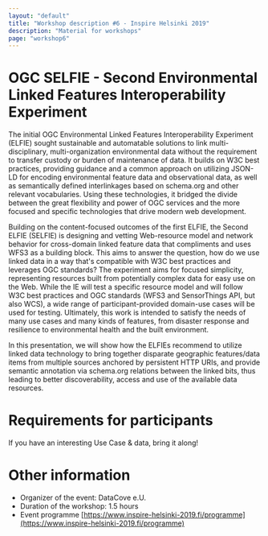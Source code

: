 ```yaml
---
layout: "default"
title: "Workshop description #6 - Inspire Helsinki 2019"
description: "Material for workshops"
page: "workshop6"
---
```

# OGC SELFIE - Second Environmental Linked Features Interoperability Experiment

The initial OGC Environmental Linked Features Interoperability Experiment (ELFIE) sought sustainable and automatable solutions to link multi-disciplinary, multi-organization environmental data without the requirement to transfer custody or burden of maintenance of data. It builds on W3C best practices, providing guidance and a common approach on utilizing JSON-LD for encoding environmental feature data and observational data, as well as semantically defined interlinkages based on schema.org and other relevant vocabularies. Using these technologies, it bridged the divide between the great flexibility and power of OGC services and the more focused and specific technologies that drive modern web development. 

Building on the content-focused outcomes of the first ELFIE, the Second ELFIE (SELFIE) is designing and vetting Web-resource model and network behavior for cross-domain linked feature data that compliments and uses WFS3 as a building block. This aims to answer the question, how do we use linked data in a way that's compatible with W3C best practices and leverages OGC standards? The experiment aims for focused simplicity, representing resources built from potentially complex data for easy use on the Web. While the IE will test a specific resource model and will follow W3C best practices and OGC standards (WFS3 and SensorThings API, but also WCS), a wide range of participant-provided domain-use cases will be used for testing. Ultimately, this work is intended to satisfy the needs of many use cases and many kinds of features, from disaster response and resilience to environmental health and the built environment. 

In this presentation, we will show how the ELFIEs recommend to utilize linked data technology to bring together disparate geographic features/data items from multiple sources anchored by persistent HTTP URIs, and provide semantic annotation via schema.org relations between the linked bits, thus leading to better discoverability, access and use of the available data resources.


# Requirements for participants
	
If you have an interesting Use Case & data, bring it along!

# Other information

* Organizer of the event: DataCove e.U.
* Duration of the workshop: 1.5 hours
* Event programme [https://www.inspire-helsinki-2019.fi/programme](https://www.inspire-helsinki-2019.fi/programme)
